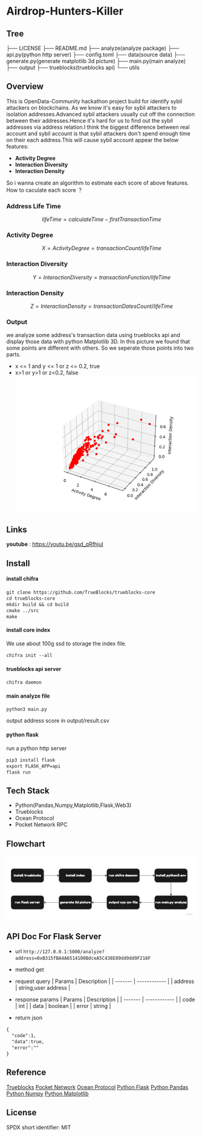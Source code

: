 # Airdrop-Hunters-Killer

## Tree

├── LICENSE
├── README.md
├── analyze(analyze package)
├── api.py(python http server)
├── config.toml
├── data(source data)
├── generate.py(generate matplotlib 3d picture)
├── main.py(main analyze)
├── output
├── trueblocks(trueblocks api)
└── utils

## Overview

This is OpenData-Community hackathon project build for identify sybil attackers on blockchains. As we know it's easy for sybil attackers to isolation addresses.Advanced sybil attackers usually cut off the connection between their addresses.Hence it's hard for us to find out the sybil addresses via address relation.I think the biggest difference between real account and sybil account is that sybil attackers don't spend enough time on their each address.This will cause sybil account appear the below features:

- **Activity Degree**
- **Interaction Diversity**
- **Interaction Density**

So i wanna create an algorithm to estimate each score of above features. How to caculate each score ？

### Address Life Time

$$
lifeTime = calculateTime - firstTransactionTime
$$

### Activity Degree

$$
X = ActivityDegree = transactionCount/lifeTime
$$

### Interaction Diversity

$$
Y = InteractionDiversity = transactionFunction/lifeTime
$$

### Interaction Density

$$
Z = InteractionDensity = transactionDatesCount/lifeTime
$$

### Output

we analyze some address's transaction data using trueblocks api and display those data with python Matplotlib 3D. In this picture we found that some points are different with others. So we seperate those points into two parts.

- x <= 1 and y <= 1 or z <= 0.2, true
- x>1 or y>1 or z<0.2, false
  ![alt ""](output/result.png)

## Links

**youtube** : <https://youtu.be/gsd_qRfhjuI>

## Install

#### install chifra

```
git clone https://github.com/TrueBlocks/trueblocks-core
cd trueblocks-core
mkdir build && cd build
cmake ../src
make
```

#### install core index

We use about 100g ssd to storage the index file.

```
chifra init --all
```

#### trueblocks api server

```
chifra daemon
```

#### main analyze file

```
python3 main.py
```

output address score in output/result.csv

#### python flask

run a python http server

```
pip3 install flask
export FLASK_APP=api
flask run
```

## Tech Stack

- Python(Pandas,Numpy,Matplotlib,Flask,Web3)
- Trueblocks
- Ocean Protocol
- Pocket Network RPC

## Flowchart

![alt ""](output/opendata.jpg)

## API Doc For Flask Server

- url
  `http://127.0.0.1:5000/analyze?address=0xB315fBA4A6514100BdceA5C438E89dd9dd9F216F`
- method
  get

- request query
  | Params | Description |
  | ------- | ------------ |
  | address | string,user address |

- response params
  | Params | Description |
  | ------- | ------------ |
  | code | int |
  | data | boolean |
  | error | string |

- return json

```
{
  "code":1,
  "data":true,
  "error":""
}
```

## Reference

[Trueblocks](https://trueblocks.io/)
[Pocket Network](https://www.pokt.network/)
[Ocean Protocol](https://oceanprotocol.com/)
[Python Flask](https://flask.palletsprojects.com/en/2.2.x/)
[Python Pandas](https://pandas.pydata.org/)
[Python Numpy](https://numpy.org/)
[Python Matplotlib](https://matplotlib.org/)

## License

SPDX short identifier: MIT

